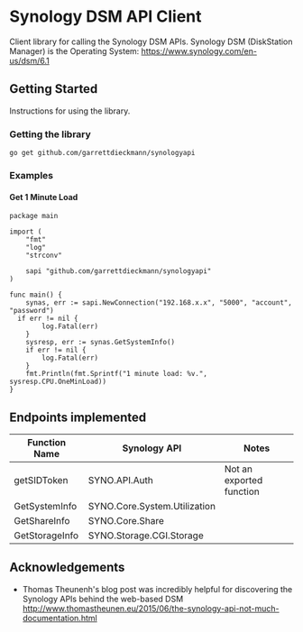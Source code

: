 # Synology DSM API Client
Client library for calling the Synology DSM APIs. Synology DSM (DiskStation Manager) is the Operating System: <https://www.synology.com/en-us/dsm/6.1>

## Getting Started
Instructions for using the library.

### Getting the library
```
go get github.com/garrettdieckmann/synologyapi
```
### Examples
#### Get 1 Minute Load
```
package main

import (
	"fmt"
	"log"
	"strconv"

	sapi "github.com/garrettdieckmann/synologyapi"
)

func main() {
	synas, err := sapi.NewConnection("192.168.x.x", "5000", "account", "password")
  if err != nil {
		log.Fatal(err)
	}
	sysresp, err := synas.GetSystemInfo()
	if err != nil {
		log.Fatal(err)
	}
	fmt.Println(fmt.Sprintf("1 minute load: %v.", sysresp.CPU.OneMinLoad))
}
```

## Endpoints implemented
| Function Name | Synology API | Notes |
| ------------- | ------------ | ----- |
| getSIDToken | SYNO.API.Auth | Not an exported function |
| GetSystemInfo | SYNO.Core.System.Utilization | |
| GetShareInfo | SYNO.Core.Share | |
| GetStorageInfo | SYNO.Storage.CGI.Storage | |

## Acknowledgements
* Thomas Theunenh's blog post was incredibly helpful for discovering the Synology APIs behind the web-based DSM http://www.thomastheunen.eu/2015/06/the-synology-api-not-much-documentation.html
